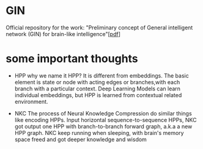 # GIN
Official repository for the work: "Preliminary concept of General intelligent network (GIN) for brain-like intelligence"[[pdf](https://vixra.org/pdf/2201.0188v1.pdf)]

# some important thoughts

* HPP why we name it HPP? It is different from embeddings. The basic element is state or node with acting edges or branches,with each branch with  a particular context. Deep Learning Models can learn individual embeddings, but HPP is  learned from contextual related environment.

* NKC The process of Neural Knowledge Compression do similar things like encoding HPPs. Input horizontal sequence-to-sequence HPPs, NKC got output one HPP with branch-to-branch forward graph, a.k.a a new HPP graph. NKC keep running when sleeping, with brain's memory space freed and got deeper knowledge and wisdom

